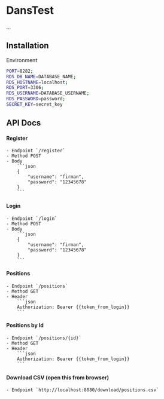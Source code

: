 # DansTest

...

## Installation

Environment

```bash
PORT=8282;
RDS_DB_NAME=DATABASE_NAME;
RDS_HOSTNAME=localhost;
RDS_PORT=3306;
RDS_USERNAME=DATABASE_USERNAME;
RDS_PASSWORD=password;
SECRET_KEY=secret_key
```

## API Docs

#### Register
    - Endpoint `/register`
    - Method POST
    - Body
        ```json
        {
            "username": "firman",
            "password": "12345678"
        }
        ``` 
        
#### Login
    - Endpoint `/login`
    - Method POST
    - Body
        ```json
        {
            "username": "firman",
            "password": "12345678"
        }
        ``` 
        
#### Positions
    - Endpoint `/positions`
    - Method GET
    - Header
        ```json
        Authorization: Bearer {{token_from_login}}
        ``` 
        
#### Positions by Id
    - Endpoint `/positions/{id}`
    - Method GET
    - Header
        ```json
        Authorization: Bearer {{token_from_login}}
        ``` 

#### Download CSV (open this from browser)
    - Endpoint `http://localhost:8080/download/positions.csv`

